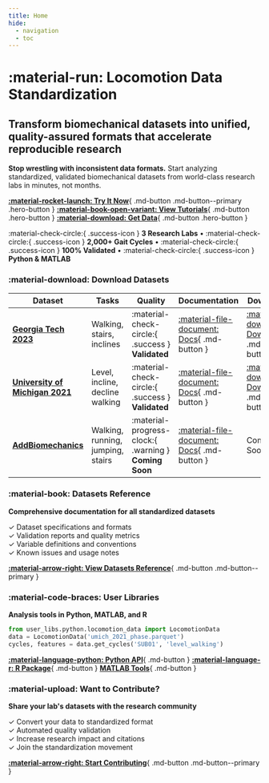 ```yaml
---
title: Home
hide:
  - navigation
  - toc
---
```


<div class="hero-section" markdown>

# :material-run: Locomotion Data Standardization

## Transform biomechanical datasets into unified, quality-assured formats that accelerate reproducible research

**Stop wrestling with inconsistent data formats.** Start analyzing standardized, validated biomechanical datasets from world-class research labs in minutes, not months.

<div class="hero-actions" markdown>

[**:material-rocket-launch: Try It Now**](users/){ .md-button .md-button--primary .hero-button }
[**:material-book-open-variant: View Tutorials**](users/tutorials/python/){ .md-button .hero-button }
[**:material-download: Get Data**](https://www.dropbox.com/scl/fo/mhkiv4d3zvnbtdlujvgje/ACPxjnoj6XxL60QZCuK1WCw?rlkey=nm5a22pktlcemud4gzod3ow09&dl=0){ .md-button .hero-button }

</div>

</div>

<div class="trust-indicators" markdown>

:material-check-circle:{ .success-icon } **3 Research Labs** • :material-check-circle:{ .success-icon } **2,000+ Gait Cycles** • :material-check-circle:{ .success-icon } **100% Validated** • :material-check-circle:{ .success-icon } **Python & MATLAB**

</div>

<div class="main-sections-grid" markdown>

<div class="main-section" markdown>

### :material-download: **Download Datasets**

| Dataset | Tasks | Quality | Documentation | Download |
|---------|-------|---------|---------------|----------|
| **[Georgia Tech 2023](reference/datasets_documentation/dataset_gtech_2023/)** | Walking, stairs, inclines | :material-check-circle:{ .success } **Validated** | [:material-file-document: Docs](reference/datasets_documentation/dataset_gtech_2023/){ .md-button } | [:material-download: Download](https://www.dropbox.com/scl/fo/mhkiv4d3zvnbtdlujvgje/ACPxjnoj6XxL60QZCuK1WCw?rlkey=nm5a22pktlcemud4gzod3ow09&dl=0){ .md-button } |
| **[University of Michigan 2021](reference/datasets_documentation/dataset_umich_2021/)** | Level, incline, decline walking | :material-check-circle:{ .success } **Validated** | [:material-file-document: Docs](reference/datasets_documentation/dataset_umich_2021/){ .md-button } | [:material-download: Download](https://www.dropbox.com/scl/fo/mhkiv4d3zvnbtdlujvgje/ACPxjnoj6XxL60QZCuK1WCw?rlkey=nm5a22pktlcemud4gzod3ow09&dl=0){ .md-button } |
| **[AddBiomechanics](reference/datasets_documentation/dataset_addbiomechanics/)** | Walking, running, jumping, stairs | :material-progress-clock:{ .warning } **Coming Soon** | [:material-file-document: Docs](reference/datasets_documentation/dataset_addbiomechanics/){ .md-button } | Coming Soon |

</div>

<div class="dashboard-tile" markdown>

### :material-book: **Datasets Reference**

**Comprehensive documentation for all standardized datasets**

✓ Dataset specifications and formats  
✓ Validation reports and quality metrics  
✓ Variable definitions and conventions  
✓ Known issues and usage notes  

[**:material-arrow-right: View Datasets Reference**](reference/datasets_documentation/){ .md-button .md-button--primary }

</div>

<div class="dashboard-tile" markdown>

### :material-code-braces: **User Libraries**

**Analysis tools in Python, MATLAB, and R**

```python
from user_libs.python.locomotion_data import LocomotionData
data = LocomotionData('umich_2021_phase.parquet')
cycles, features = data.get_cycles('SUB01', 'level_walking')
```

[**:material-language-python: Python API**](users/api/locomotion-data-api/){ .md-button } [**:material-language-r: R Package**](users/tutorials/r/){ .md-button } [**MATLAB Tools**](users/tutorials/matlab/){ .md-button }

</div>

<div class="dashboard-tile" markdown>

### :material-upload: **Want to Contribute?**

**Share your lab's datasets with the research community**

✓ Convert your data to standardized format  
✓ Automated quality validation  
✓ Increase research impact and citations  
✓ Join the standardization movement  

[**:material-arrow-right: Start Contributing**](contributing/){ .md-button .md-button--primary }

</div>

</div>